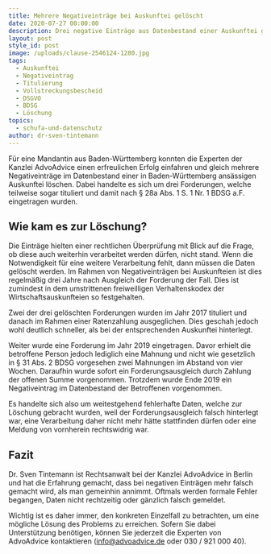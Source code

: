 ```yaml
---
title: Mehrere Negativeinträge bei Auskunftei gelöscht
date: 2020-07-27 00:00:00
description: Drei negative Einträge aus Datenbestand einer Auskunftei gelöscht.
layout: post
style_id: post
image: /uploads/clause-2546124-1280.jpg
tags:
  - Auskunftei
  - Negativeintrag
  - Titulierung
  - Vollstreckungsbescheid
  - DSGVO
  - BDSG
  - Löschung
topics:
  - schufa-und-datenschutz
author: dr-sven-tintemann
---
```


Für eine Mandantin aus Baden-Württemberg konnten die Experten der Kanzlei AdvoAdvice einen erfreulichen Erfolg einfahren und gleich mehrere Negativeinträge im Datenbestand einer in Baden-Württemberg ansässigen Auskunftei löschen. Dabei handelte es sich um drei Forderungen, welche teilweise sogar tituliert und damit nach &sect; 28a Abs. 1 S. 1 Nr. 1 BDSG a.F. eingetragen wurden.&nbsp;

## Wie kam es zur Löschung?

Die Einträge hielten einer rechtlichen Überprüfung mit Blick auf die Frage, ob diese auch weiterhin verarbeitet werden dürfen, nicht stand. Wenn die Notwendigkeit für eine weitere Verarbeitung fehlt, dann müssen die Daten gelöscht werden. Im Rahmen von Negativeinträgen bei Auskunfteien ist dies regelmä&szlig;ig drei Jahre nach Ausgleich der Forderung der Fall. Dies ist zumindest in dem umstrittenen freiweilligen Verhaltenskodex der Wirtschaftsauskunfteien so festgehalten.

Zwei der drei gelöschten Forderungen wurden im Jahr 2017 tituliert und&nbsp; danach im Rahmen einer Ratenzahlung ausgeglichen. Dies geschah jedoch wohl deutlich schneller, als bei der entsprechenden Auskunftei hinterlegt.

Weiter wurde eine Forderung im Jahr 2019 eingetragen. Davor erhielt die betroffene Person jedoch lediglich eine Mahnung und nicht wie gesetzlich in &sect; 31 Abs. 2 BDSG vorgesehen zwei Mahnungen im Abstand von vier Wochen. Daraufhin wurde sofort ein Forderungsausgleich durch Zahlung der offenen Summe vorgenommen. Trotzdem wurde Ende 2019 ein Negativeintrag im Datenbestand der Betroffenen vorgenommen.&nbsp;

Es handelte sich also um weitestgehend fehlerhafte Daten, welche zur Löschung gebracht wurden, weil der Forderungsausgleich falsch hinterlegt war, eine Verarbeitung daher nicht mehr hätte stattfinden dürfen oder eine Meldung von vornherein rechtswidrig war.

## Fazit

Dr. Sven Tintemann ist Rechtsanwalt bei der Kanzlei AdvoAdvice in Berlin und hat die Erfahrung gemacht, dass bei negativen Einträgen mehr falsch gemacht wird, als man gemeinhin annimmt. Oftmals werden formale Fehler begangen, Daten nicht rechtzeitig oder gänzlich falsch gemeldet.

Wichtig ist es daher immer, den konkreten Einzelfall zu betrachten, um eine mögliche Lösung des Problems zu erreichen. Sofern Sie dabei Unterstützung benötigen, können Sie jederzeit die Experten von AdvoAdvice kontaktieren (info@advoadvice.de oder 030 / 921 000 40).